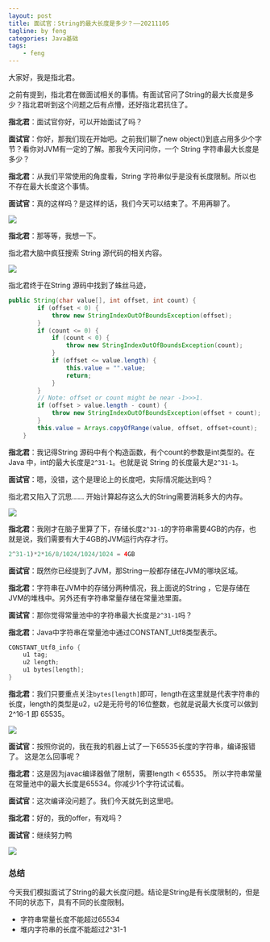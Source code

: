 ```yaml
---
layout: post
title: 面试官：String的最大长度是多少？——20211105
tagline: by feng
categories: Java基础
tags: 
    - feng
---
```


大家好，我是指北君。

之前有提到，指北君在做面试相关的事情。有面试官问了String的最大长度是多少？指北君听到这个问题之后有点懵，还好指北君抗住了。

**指北君**：面试官你好，可以开始面试了吗？

**面试官**：你好，那我们现在开始吧。之前我们聊了new object()到底占用多少个字节？看你对JVM有一定的了解。那我今天问问你，一个 String 字符串最大长度是多少？
<!--more-->
**指北君**：从我们平常使用的角度看，String 字符串似乎是没有长度限制。所以也不存在最大长度这个事情。

**面试官**：真的这样吗？是这样的话，我们今天可以结束了。不用再聊了。

![](https://files.mdnice.com/user/15444/035f060f-d3e6-41bc-b136-453f1d678158.png)

**指北君**：那等等，我想一下。

指北君大脑中疯狂搜索 String 源代码的相关内容。

![](https://files.mdnice.com/user/15444/6eac7937-0710-4a29-8468-24a162938f10.png)

指北君终于在String 源码中找到了蛛丝马迹，

```java
public String(char value[], int offset, int count) {
        if (offset < 0) {
            throw new StringIndexOutOfBoundsException(offset);
        }
        if (count <= 0) {
            if (count < 0) {
                throw new StringIndexOutOfBoundsException(count);
            }
            if (offset <= value.length) {
                this.value = "".value;
                return;
            }
        }
        // Note: offset or count might be near -1>>>1.
        if (offset > value.length - count) {
            throw new StringIndexOutOfBoundsException(offset + count);
        }
        this.value = Arrays.copyOfRange(value, offset, offset+count);
    }
```

**指北君**：我记得String 源码中有个构造函数，有个count的参数是int类型的。在Java 中，int的最大长度是`2^31-1`。也就是说 String 的长度最大是`2^31-1`。


**面试官**：嗯，没错，这个是理论上的长度吧，实际情况能达到吗？

指北君又陷入了沉思…… 开始计算起存这么大的String需要消耗多大的内存。

![](https://files.mdnice.com/user/15444/91e4794c-79e3-426a-a60b-a78d0b1f806e.png)

**指北君**：我刚才在脑子里算了下，存储长度`2^31-1`的字符串需要4GB的内存，也就是说，我们需要有大于4GB的JVM运行内存才行。

```java
2^31-1)*2*16/8/1024/1024/1024 = 4GB
```

**面试官**：既然你已经提到了JVM，那String一般都存储在JVM的哪块区域。

**指北君**：字符串在JVM中的存储分两种情况，我上面说的String ，它是存储在JVM的堆栈中。另外还有字符串常量存储在常量池里面。

**面试官**：那你觉得常量池中的字符串最大长度是`2^31-1`吗？

**指北君**：Java中字符串在常量池中通过CONSTANT_Utf8类型表示。

```java
CONSTANT_Utf8_info {
    u1 tag;
    u2 length;
    u1 bytes[length];
}
```
**指北君**：我们只要重点关注`bytes[length]`即可，length在这里就是代表字符串的长度，length的类型是u2，u2是无符号的16位整数，也就是说最大长度可以做到2^16-1 即 65535。

![](https://files.mdnice.com/user/15444/57f606ac-1be2-4c8e-a88b-80a43dd87c6a.png)

**面试官**：按照你说的，我在我的机器上试了一下65535长度的字符串，编译报错了。 这是怎么回事呢？

**指北君**：这是因为javac编译器做了限制，需要length < 65535。 所以字符串常量在常量池中的最大长度是65534。你减少1个字符试试看。

**面试官**：这次编译没问题了。我们今天就先到这里吧。

**指北君**：好的，我的offer，有戏吗？

**面试官**：继续努力鸭

![](https://files.mdnice.com/user/15444/548d2a89-b3ee-4c76-a767-42d479b6f797.png)


### 总结
今天我们模拟面试了String的最大长度问题。结论是String是有长度限制的，但是不同的状态下，具有不同的长度限制。

- 字符串常量长度不能超过65534
- 堆内字符串的长度不能超过2^31-1


